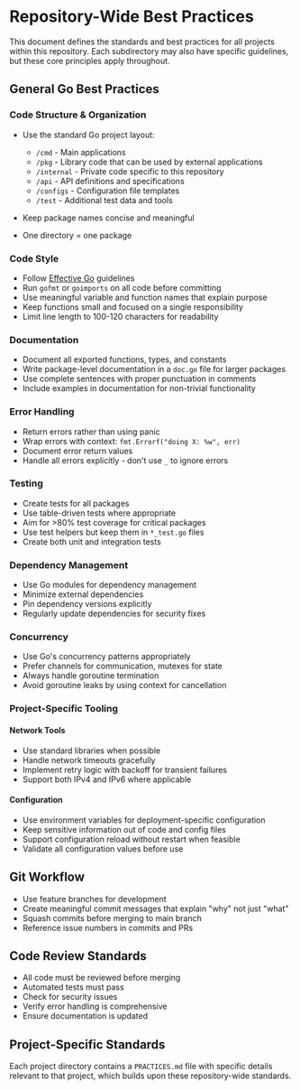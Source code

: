 # Repository-Wide Best Practices

This document defines the standards and best practices for all projects within this repository. Each subdirectory may also have specific guidelines, but these core principles apply throughout.

## General Go Best Practices

### Code Structure & Organization

- Use the standard Go project layout:
  - `/cmd` - Main applications
  - `/pkg` - Library code that can be used by external applications
  - `/internal` - Private code specific to this repository
  - `/api` - API definitions and specifications
  - `/configs` - Configuration file templates
  - `/test` - Additional test data and tools

- Keep package names concise and meaningful
- One directory = one package

### Code Style

- Follow [Effective Go](https://golang.org/doc/effective_go) guidelines
- Run `gofmt` or `goimports` on all code before committing
- Use meaningful variable and function names that explain purpose
- Keep functions small and focused on a single responsibility
- Limit line length to 100-120 characters for readability

### Documentation

- Document all exported functions, types, and constants
- Write package-level documentation in a `doc.go` file for larger packages
- Use complete sentences with proper punctuation in comments
- Include examples in documentation for non-trivial functionality

### Error Handling

- Return errors rather than using panic
- Wrap errors with context: `fmt.Errorf("doing X: %w", err)`
- Document error return values
- Handle all errors explicitly - don't use `_` to ignore errors

### Testing

- Create tests for all packages
- Use table-driven tests where appropriate
- Aim for >80% test coverage for critical packages
- Use test helpers but keep them in `*_test.go` files
- Create both unit and integration tests

### Dependency Management

- Use Go modules for dependency management
- Minimize external dependencies
- Pin dependency versions explicitly
- Regularly update dependencies for security fixes

### Concurrency

- Use Go's concurrency patterns appropriately
- Prefer channels for communication, mutexes for state
- Always handle goroutine termination
- Avoid goroutine leaks by using context for cancellation

### Project-Specific Tooling

#### Network Tools

- Use standard libraries when possible
- Handle network timeouts gracefully
- Implement retry logic with backoff for transient failures
- Support both IPv4 and IPv6 where applicable

#### Configuration

- Use environment variables for deployment-specific configuration
- Keep sensitive information out of code and config files
- Support configuration reload without restart when feasible
- Validate all configuration values before use

## Git Workflow

- Use feature branches for development
- Create meaningful commit messages that explain "why" not just "what"
- Squash commits before merging to main branch
- Reference issue numbers in commits and PRs

## Code Review Standards

- All code must be reviewed before merging
- Automated tests must pass
- Check for security issues
- Verify error handling is comprehensive
- Ensure documentation is updated

## Project-Specific Standards

Each project directory contains a `PRACTICES.md` file with specific details relevant to that project, which builds upon these repository-wide standards.
